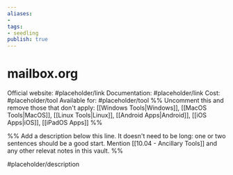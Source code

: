 ```yaml
---
aliases: 
- 
tags:
- seedling
publish: true
---
```


# mailbox.org

Official website: #placeholder/link 
Documentation: #placeholder/link 
Cost: #placeholder/tool
Available for: #placeholder/tool %% Uncomment this and remove those that don't apply: [[Windows Tools|Windows]], [[MacOS Tools|MacOS]], [[Linux Tools|Linux]], [[Android Apps|Android]], [[iOS Apps|iOS]], [[iPadOS Apps]] %%

%% Add a description below this line. It doesn't need to be long: one or two sentences should be a good start. Mention [[10.04 - Ancillary Tools]] and any other relevat notes in this vault. %%

#placeholder/description 
